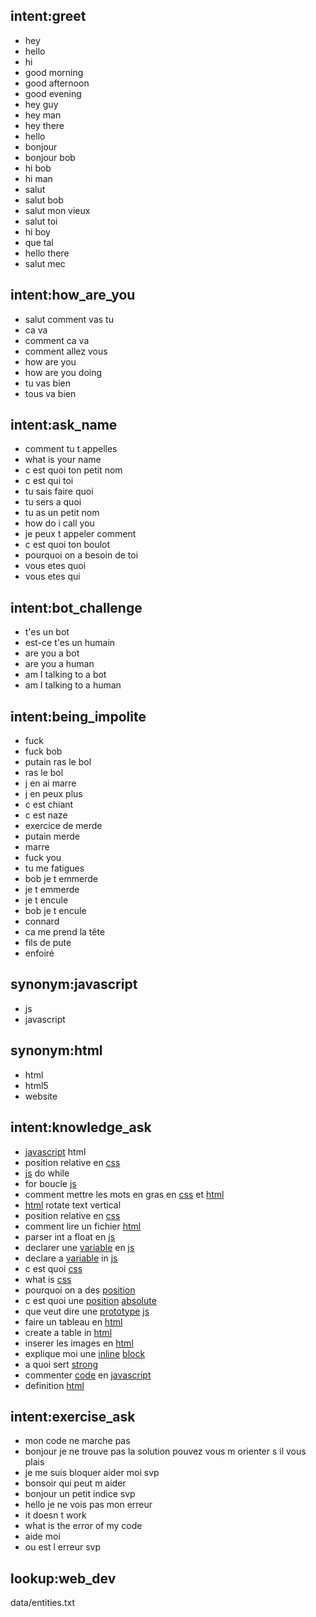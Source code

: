 ## intent:greet
- hey
- hello
- hi
- good morning
- good afternoon
- good evening
- hey guy
- hey man
- hey there
- hello
- bonjour
- bonjour bob
- hi bob
- hi man
- salut
- salut bob
- salut mon vieux
- salut toi
- hi boy
- que tal
- hello there
- salut mec

## intent:how_are_you
- salut comment vas tu
- ca va
- comment ca va
- comment allez vous
- how are you
- how are you doing
- tu vas bien
- tous va bien

## intent:ask_name
- comment tu t appelles
- what is your name
- c est quoi ton petit nom
- c est qui toi
- tu sais faire quoi
- tu sers a quoi
- tu as un petit nom
- how do i call you
- je peux t appeler comment
- c est quoi ton boulot
- pourquoi on a besoin de toi
- vous etes quoi
- vous etes qui

## intent:bot_challenge
- t'es un bot
- est-ce t'es un humain
- are you a bot
- are you a human
- am I talking to a bot
- am I talking to a human

## intent:being_impolite
- fuck 
- fuck bob
- putain ras le bol
- ras le bol
- j en ai marre
- j en peux plus
- c est chiant
- c est naze
- exercice de merde
- putain merde
- marre
- fuck you
- tu me fatigues
- bob je t emmerde
- je t emmerde
- je t encule
- bob je t encule
- connard
- ca me prend la tête
- fils de pute
- enfoiré

## synonym:javascript
- js
- javascript

## synonym:html
- html
- html5
- website

## intent:knowledge_ask
- [javascript](javascript) html
- position relative en [css](web_dev)
- [js](javascript) do while 
- for boucle [js](javascript)
- comment mettre les mots en gras en [css](web_dev) et [html](html)
- [html](html) rotate text vertical
- position relative en [css](web_dev)
- comment lire un fichier [html](html)
- parser int a float en [js](javascript)
- declarer une [variable](web_dev) en [js](javascript)
- declare a [variable](web_dev) in [js](javascript)
- c est quoi [css](web_dev)
- what is [css](web_dev)
- pourquoi on a des [position](web_dev)
- c est quoi une [position](web_dev) [absolute](web_dev)
- que veut dire une [prototype](web_dev) [js](web_dev)
- faire un tableau en [html](web_dev)
- create a table in [html](web_dev)
- inserer les images en [html](web_dev)
- explique moi une [inline](web_dev) [block](web_dev)
- a quoi sert [strong](web_dev)
- commenter [code](web_dev) en [javascript](web_dev)
- definition [html](web_dev)

## intent:exercise_ask
- mon code ne marche pas
- bonjour je ne trouve pas la solution pouvez vous m orienter s il vous plais
- je me suis bloquer aider moi svp
- bonsoir qui peut m aider
- bonjour un petit indice svp
- hello je ne vois pas mon erreur
- it doesn t work
- what is the error of my code
- aide moi 
- ou est l erreur svp

## lookup:web_dev
data/entities.txt